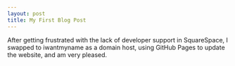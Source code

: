 ```yaml
---
layout: post
title: My First Blog Post
---
```

After getting frustrated with the lack of developer support in SquareSpace,
I swapped to iwantmyname as a domain host, using GitHub Pages to update the website,
and am very pleased.